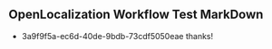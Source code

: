 ## OpenLocalization Workflow Test MarkDown
* 3a9f9f5a-ec6d-40de-9bdb-73cdf5050eae thanks!

<!--HONumber=Jul16_HO4-->


